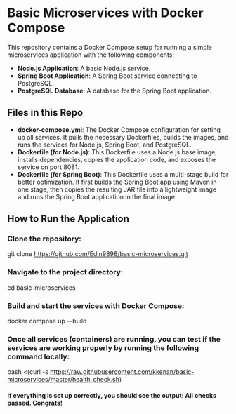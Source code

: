 # Basic Microservices with Docker Compose

This repository contains a Docker Compose setup for running a simple microservices application with the following components:

- **Node.js Application**: A basic Node.js service.
- **Spring Boot Application**: A Spring Boot service connecting to PostgreSQL.
- **PostgreSQL Database**: A database for the Spring Boot application.

## Files in this Repo
- **docker-compose.yml**: The Docker Compose configuration for setting up all services. It pulls the necessary Dockerfiles, builds the images, and runs the services for Node.js, Spring Boot, and PostgreSQL.
- **Dockerfile (for Node.js)**: This Dockerfile uses a Node.js base image, installs dependencies, copies the application code, and exposes the service on port 8081.
- **Dockerfile (for Spring Boot)**: This Dockerfile uses a multi-stage build for better optimization. It first builds the Spring Boot app using Maven in one stage, then copies the resulting JAR file into a lightweight image and runs the Spring Boot application in the final image.

## How to Run the Application
### Clone the repository:
  
  git clone https://github.com/Edin9898/basic-microservices.git
   
### Navigate to the project directory:

  cd basic-microservices

### Build and start the services with Docker Compose:

  docker compose up --build

### Once all services (containers) are running, you can test if the services are working properly by running the following command locally:

  bash <(curl -s https://raw.githubusercontent.com/kkenan/basic-microservices/master/health_check.sh)

#### If everything is set up correctly, you should see the output: All checks passed. Congrats!
